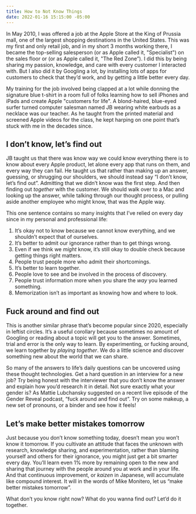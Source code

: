 ```yaml
---
title: How to Not Know Things
date: 2022-01-16 15:15:00 -05:00
---
```


In May 2010, I was offered a job at the Apple Store at the King of Prussia mall, one of the largest shopping destinations in the United States. This was my first and only retail job, and in my short 3 months working there, I became the top-selling salesperson (or as Apple called it, "Specialist") on the sales floor or (or as Apple called it, "The Red Zone”). I did this by being sharing my passion, knowledge, and care with every customer I interacted with. But I also did it by Googling a lot, by installing lots of apps for customers to check that they’d work, and by getting a little better every day.

My training for the job involved being clapped at a lot while donning the signature blue t-shirt in a room full of folks learning how to sell iPhones and iPads and create Apple "customers for life". A blond-haired, blue-eyed surfer turned computer salesman named JB wearing white earbuds as a necklace was our teacher. As he taught from the printed material and screened Apple videos for the class, he kept harping on one point that’s stuck with me in the decades since. 

## I don’t know, let’s find out

JB taught us that there was know way we could know everything there is to know about every Apple product, let alone every app that runs on them, and every way they can fail. He taught us that rather than making up an answer, guessing, or shrugging our shoulders, we should instead say “I don’t know, let’s find out”. Admitting that we didn’t know was the first step. And then finding out *together* with the customer. We should walk over to a Mac and looking up the answer, while talking through our thought process, or pulling aside another employee who might know, that was the Apple way.

This one sentence contains so many insights that I’ve relied on every day since in my personal and professional life:
1. It’s okay not to know because we cannot know everything, and we shouldn’t expect that of ourselves.
2. It’s better to admit our ignorance rather than to get things wrong.
3. Even if we think we _might_ know, it’s still okay to double check because getting things right matters.
4. People trust people more who admit their shortcomings.
5. It’s better to learn together.
6. People love to see and be involved in the process of discovery.
7. People trust information more when you share the *way* you learned something.
8. Memorization isn’t as important as knowing how and where to look.

## Fuck around and find out

This is another similar phrase that’s become popular since 2020, especially in leftist circles. It’s a useful corollary because sometimes no amount of Googling or reading about a topic will get you to the answer. Sometimes, trial and error is the only way to learn. By experimenting, or fucking around, we learn together by *playing together*. We do a little science and discover something new about the world that we can share.

So many of the answers to life’s daily questions can be uncovered using these thought technologies. Get a hard question in an interview for a new job? Try being honest with the interviewer that you don’t know the answer and explain how you’d research it in detail. Not sure exactly what your gender is? As Mattie Lubchansky suggested on a recent live episode of the Gender Reveal podcast, “fuck around and find out”. Try on some makeup, a new set of pronouns, or a binder and see how it feels!

## Let’s make better mistakes tomorrow

Just because you don’t know something today, doesn’t mean you won’t know it tomorrow. If you cultivate an attitude that faces the unknown with research, knowledge sharing, and experimentation, rather than blaming yourself and others for their ignorance, you might just get a bit smarter every day. You’ll learn even 1% more by remaining open to the new and sharing that journey with the people around you at work and in your life. And that continuous improvement, or *kaizen* in Japanese, will accumulate like compound interest. It will in the words of Mike Monitero, let us “make better mistakes tomorrow”.

What don’t you know right now? What do you wanna find out? Let’d do it together.
